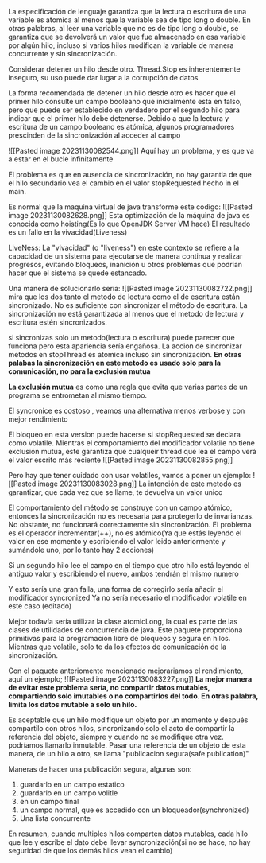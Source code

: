 La especificación de lenguaje garantiza que la lectura o escritura de una variable es atomica al menos que la variable sea de tipo long o double. En otras palabras, al leer una variable que no es de tipo long o double, se garantiza que se devolverá un valor que fue almacenado en esa variable por algún hilo, incluso si varios hilos modifican la variable de manera concurrente y sin sincronización.

Considerar detener un hilo desde otro. Thread.Stop es inherentemente inseguro, su uso puede dar lugar a la corrupción de datos

La forma recomendada de detener un hilo desde otro es hacer que el primer hilo consulte un campo booleano que inicialmente está en falso, pero que puede ser establecido en verdadero por el segundo hilo para indicar que el primer hilo debe detenerse. Debido a que la lectura y escritura de un campo booleano es atómica, algunos programadores prescinden de la sincronización al acceder al campo

![[Pasted image 20231130082544.png]]
Aquí hay un problema, y es que va a estar en el bucle infinitamente

El problema es que en ausencia de sincronización, no hay garantia de que el hilo secundario vea el cambio en el valor stopRequested hecho in el main.

Es normal que la maquina virtual de java transforme este codigo:
![[Pasted image 20231130082628.png]]
Esta optimización de la máquina de java es conocida como hoisting(Es lo que OpenJDK Server VM hace)
El resultado es un fallo en la vivacidad(Liveness)

LiveNess: La "vivacidad" (o "liveness") en este contexto se refiere a la capacidad de un sistema para ejecutarse de manera continua y realizar progresos, evitando bloqueos, inanición u otros problemas que podrían hacer que el sistema se quede estancado.

Una manera de solucionarlo sería:
![[Pasted image 20231130082722.png]]
mira que los dos tanto el metodo de lectura como el de escritura están sincronizado. No es suficiente con sincronizar el método de escritura. La sincronización no está garantizada al menos que el metodo de lectura y escritura estén sincronizados.

si sincronizas solo un metodo(lectura o escritura) puede parecer que funciona pero esta apariencia sería engañosa.
La accion de sincronizar metodos en stopThread es atomica incluso sin sincronización. **En otras palabas la sincronización en este metodo es usado solo para la comunicación, no para la exclusión mutua**

**La exclusión mutua** es como una regla que evita que varias partes de un programa se entrometan al mismo tiempo.

El syncronice es costoso , veamos una alternativa menos verbose y con mejor rendimiento

El bloqueo en esta version puede hacerse si stopRequested se declara como volatile. Mientras el comportamiento del modificador volatile no tiene exclusión mutua, este garantiza que cualqueir thread que lea el campo verá el valor escrito más reciente
![[Pasted image 20231130082855.png]]

Pero hay que tener cuidado con usar volatiles, vamos a poner un ejemplo:
![[Pasted image 20231130083028.png]]
La intención de este metodo es garantizar, que cada vez que se llame, te devuelva un valor unico

El comportamiento del método se construye con un campo atómico, entonces la sincronización no es necesaria para protegerlo de invarianzas. No obstante, no funcionará correctamente sin sincronización.
El problema es el operador incrementar(++), no es atómico(Ya que estás leyendo el valor en ese momento y escribiendo el valor leido anteriormente y sumándole uno, por lo tanto hay 2 acciones)

Si un segundo hilo lee el campo en el tiempo que otro hilo está leyendo el antiguo valor y escribiendo el nuevo, ambos tendrán el mismo numero

Y esto sería una gran falla, una forma de corregirlo sería añadir el modificador syncronized
Ya no sería necesario el modificador volatile en este caso (editado)



Mejor todavía sería utilizar la clase atomicLong, la cual es parte de las clases de utilidades de concurrencia de java. Este paquete proporciona primitivas para la programación libre de bloqueos y segura en hilos.
Mientras que volatile, solo te da los efectos de comunicación de la sincronización.

Con el paquete anteriomente mencionado mejorariamos el rendimiento, aquí un ejemplo;
![[Pasted image 20231130083227.png]]
**La mejor manera de evitar este problema sería, no compartir datos mutables, compartiendo solo imutables o no compartirlos del todo. En otras palabra, limita los datos mutable a solo un hilo.**

Es aceptable que un hilo modifique un objeto por un momento y después compartilo con otros hilos, sincronizando solo el acto de compartir la referencia del objeto, siempre y cuando no se modifique otra vez. podríamos llamarlo inmutable.
Pasar una referencia de un objeto de esta manera, de un hilo a otro, se llama "publicacion segura(safe publication)"


Maneras de hacer una publicación segura, algunas son: 
1. guardarlo en un campo estatico
2. guardarlo en un campo volitle 
3. en un campo final 
4. un campo normal, que es accedido con un bloqueador(synchronized) 
5. Una lista concurrente

En resumen, cuando multiples hilos comparten datos mutables, cada hilo que lee y escribe el dato debe llevar syncronización(si no se hace, no hay seguridad de que los demás hilos vean el cambio)

